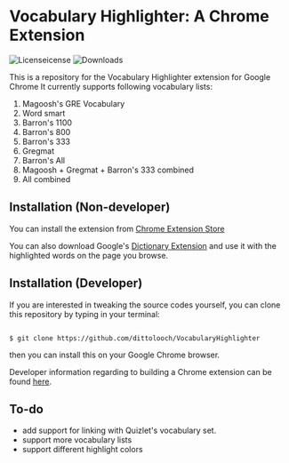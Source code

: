 # Vocabulary Highlighter: A Chrome Extension


![Licenseicense](https://img.shields.io/pypi/l/ruten-crawler.svg)
![Downloads](https://img.shields.io/chrome-web-store/users/pajikbgjooomggbhdalmlgiimicopmdi)


This is a repository for the Vocabulary Highlighter extension for Google Chrome
It currently supports following vocabulary lists:

1. Magoosh's GRE Vocabulary
2. Word smart
3. Barron's 1100
4. Barron's 800
5. Barron's 333
6. Gregmat
7. Barron's All
8. Magoosh + Gregmat + Barron's 333 combined
9. All combined

## Installation (Non-developer)

You can install the extension from [Chrome Extension Store](https://chrome.google.com/webstore/detail/vocabulary-highlighter/pajikbgjooomggbhdalmlgiimicopmdi)

You can also download Google's [Dictionary Extension](https://chrome.google.com/webstore/detail/google-dictionary-by-goog/mgijmajocgfcbeboacabfgobmjgjcoja) and use it with the highlighted words on the page you browse.

## Installation (Developer)
If you are interested in tweaking the source codes yourself, you can clone this repository by typing in your terminal:

```

$ git clone https://github.com/dittolooch/VocabularyHighlighter

```
then you can install this on your Google Chrome browser.

Developer information regarding to building a Chrome extension can be found [here](https://developer.chrome.com/extensions/getstarted).


## To-do

* add support for linking with Quizlet's vocabulary set.
* support more vocabulary lists
* support different highlight colors



